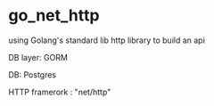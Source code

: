 # go_net_http
using Golang's standard lib http library to build an api

DB layer: GORM

DB: Postgres

HTTP framerork : "net/http"

